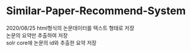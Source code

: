 # Similar-Paper-Recommend-System
2020/08/25 
  html형식의 논문데이터를 텍스트 형태로 저장  
  논문의 요약만 추출하여 저장  
  solr core에  논문의 id와 추출한 요약 저장   
